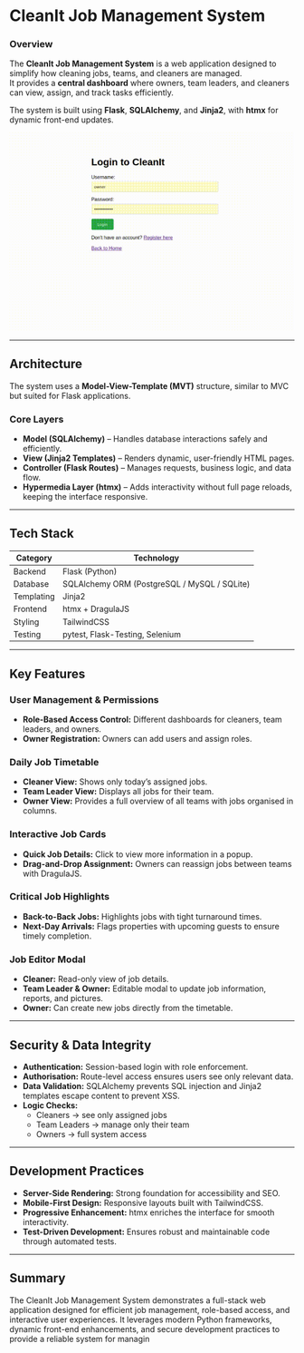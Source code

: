 # CleanIt Job Management System

### Overview

The **CleanIt Job Management System** is a web application designed to simplify how cleaning jobs, teams, and cleaners are managed.  
It provides a **central dashboard** where owners, team leaders, and cleaners can view, assign, and track tasks efficiently.

The system is built using **Flask**, **SQLAlchemy**, and **Jinja2**, with **htmx** for dynamic front-end updates.

<div align="center">
  <img src="./docs/videos/demo.gif" alt="Demo animation" width="600">
</div>

---

## Architecture

The system uses a **Model-View-Template (MVT)** structure, similar to MVC but suited for Flask applications.

### Core Layers

- **Model (SQLAlchemy)** – Handles database interactions safely and efficiently.  
- **View (Jinja2 Templates)** – Renders dynamic, user-friendly HTML pages.  
- **Controller (Flask Routes)** – Manages requests, business logic, and data flow.  
- **Hypermedia Layer (htmx)** – Adds interactivity without full page reloads, keeping the interface responsive.

---

## Tech Stack

| Category | Technology |
|----------|------------|
| Backend | Flask (Python) |
| Database | SQLAlchemy ORM (PostgreSQL / MySQL / SQLite) |
| Templating | Jinja2 |
| Frontend | htmx + DragulaJS |
| Styling | TailwindCSS |
| Testing | pytest, Flask-Testing, Selenium |

---

## Key Features

### User Management & Permissions
- **Role-Based Access Control:** Different dashboards for cleaners, team leaders, and owners.  
- **Owner Registration:** Owners can add users and assign roles.

### Daily Job Timetable
- **Cleaner View:** Shows only today’s assigned jobs.  
- **Team Leader View:** Displays all jobs for their team.  
- **Owner View:** Provides a full overview of all teams with jobs organised in columns.

### Interactive Job Cards
- **Quick Job Details:** Click to view more information in a popup.  
- **Drag-and-Drop Assignment:** Owners can reassign jobs between teams with DragulaJS.

### Critical Job Highlights
- **Back-to-Back Jobs:** Highlights jobs with tight turnaround times.  
- **Next-Day Arrivals:** Flags properties with upcoming guests to ensure timely completion.

### Job Editor Modal
- **Cleaner:** Read-only view of job details.  
- **Team Leader & Owner:** Editable modal to update job information, reports, and pictures.  
- **Owner:** Can create new jobs directly from the timetable.

---

## Security & Data Integrity

- **Authentication:** Session-based login with role enforcement.  
- **Authorisation:** Route-level access ensures users see only relevant data.  
- **Data Validation:** SQLAlchemy prevents SQL injection and Jinja2 templates escape content to prevent XSS.  
- **Logic Checks:**  
  - Cleaners → see only assigned jobs  
  - Team Leaders → manage only their team  
  - Owners → full system access  

---

## Development Practices

- **Server-Side Rendering:** Strong foundation for accessibility and SEO.  
- **Mobile-First Design:** Responsive layouts built with TailwindCSS.  
- **Progressive Enhancement:** htmx enriches the interface for smooth interactivity.  
- **Test-Driven Development:** Ensures robust and maintainable code through automated tests.

---

## Summary

The CleanIt Job Management System demonstrates a full-stack web application designed for efficient job management, role-based access, and interactive user experiences. It leverages modern Python frameworks, dynamic front-end enhancements, and secure development practices to provide a reliable system for managin
